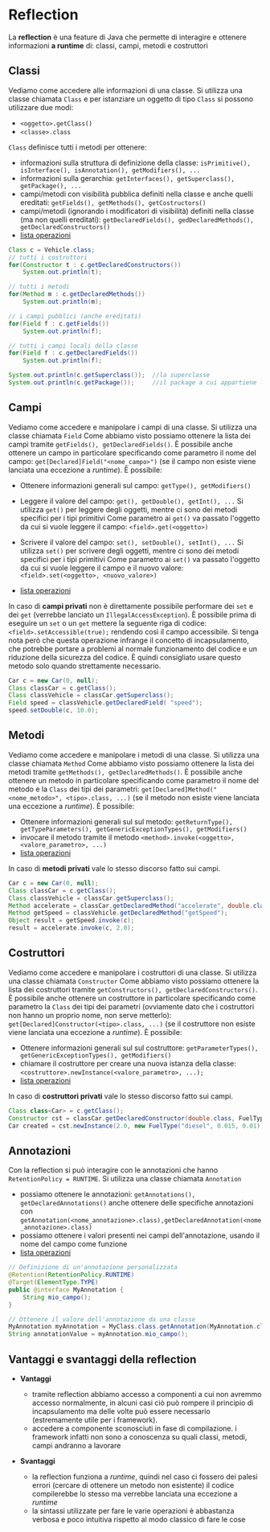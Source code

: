 ﻿# Reflection

La **reflection** è una feature di Java che permette di interagire e ottenere informazioni **a runtime** di: classi, campi, metodi e costruttori 

## Classi

Vediamo come accedere alle informazioni di una classe.
Si utilizza una classe chiamata `Class` e per istanziare un oggetto di tipo `Class` si possono utilizzare due modi:

- `<oggetto>.getClass()`
- `<classe>.class`


`Class` definisce tutti i metodi per ottenere:

- informazioni sulla struttura di definizione della classe: `isPrimitive(), isInterface(), isAnnotation(), getModifiers(), ...`
- informazioni sulla gerarchia: `getInterfaces(), getSuperclass(), getPackage(), ...`
- campi/metodi con visibilità pubblica definiti nella classe e anche quelli ereditati: `getFields(), getMethods(), getCostructors()`
- campi/metodi (ignorando i modificatori di visibilità) definiti nella classe (ma non quelli ereditati): `getDeclaredFields(), gedDeclaredMethods(), getDeclaredConstructors()`
- [lista operazioni](https://docs.oracle.com/en/java/javase/11/docs/api/java.base/java/lang/Class.html)


```java
Class c = Vehicle.class;
// tutti i costruttori
for(Constructor t : c.getDeclaredConstructors())
	System.out.println(t);

// tutti i metodi
for(Method m : c.getDeclaredMethods())
	System.out.println(m);

// i campi pubblici (anche ereditati)
for(Field f : c.getFields())
	System.out.println(f);

// tutti i campi locali della classe
for(Field f : c.getDeclaredFields())
	System.out.println(f);

System.out.println(c.getSuperclass());	//la superclasse
System.out.println(c.getPackage());		//il package a cui appartiene la classe
```

## Campi

Vediamo come accedere e manipolare i campi di una classe.
Si utilizza una classe chiamata `Field`
Come abbiamo visto possiamo ottenere la lista dei campi tramite `getFields(), getDeclaredFields()`.
È possibile anche ottenere un campo in particolare specificando come parametro il nome del campo: `get[Declared]Field("<nome_campo>")` (se il campo non esiste viene lanciata una eccezione a *runtime*).
È possibile:

- Ottenere informazioni generali sul campo: `getType(), getModifiers()`
- Leggere il valore del campo: `get(), getDouble(), getInt(), ...`
	Si utilizza `get()` per leggere degli oggetti, mentre ci sono dei metodi specifici per i tipi primitivi
	Come parametro ai `get()` va passato l'oggetto da cui si vuole leggere il campo: 
	`<field>.get(<oggetto>)`

- Scrivere il valore del campo: `set(), setDouble(), setInt(), ...`
	Si utilizza `set()` per scrivere degli oggetti, mentre ci sono dei metodi specifici per i tipi primitivi
	Come parametro ai `set()` va passato l'oggetto da cui si vuole leggere il campo e il nuovo valore: 
	`<field>.set(<oggetto>, <nuovo_valore>)`
- [lista operazioni](https://docs.oracle.com/en/java/javase/11/docs/api/java.base/java/lang/reflect/Field.html)


In caso di **campi privati** non è direttamente possibile performare dei `set` e dei `get` (verrebbe lanciato un `IllegalAccessException`). È possibile prima di eseguire un `set` o un `get` mettere la seguente riga di codice:
`<field>.setAccessible(true);`
rendendo così il campo accessibile. 
Si tenga nota però che questa operazione infrange il concetto di incapsulamento, che potrebbe portare a problemi al normale funzionamento del codice e un riduzione della sicurezza del codice. 
È quindi consigliato usare questo metodo solo quando strettamente necessario.

```java
Car c = new Car(0, null);
Class classCar = c.getClass();
Class classVehicle = classCar.getSuperclass();
Field speed = classVehicle.getDeclaredField( "speed");
speed.setDouble(c, 10.0);
```

## Metodi

Vediamo come accedere e manipolare i metodi di una classe.
Si utilizza una classe chiamata `Method`
Come abbiamo visto possiamo ottenere la lista dei metodi tramite `getMethods(), getDeclaredMethods()`.
È possibile anche ottenere un metodo in particolare specificando come parametro il nome del metodo e la `Class` dei tipi dei parametri: `get[Declared]Method("<nome_metodo>", <tipo>.class, ...)` (se il metodo non esiste viene lanciata una eccezione a *runtime*).
È possibile:

- Ottenere informazioni generali sul sul metodo: `getReturnType(), getTypeParameters(), getGenericExceptionTypes(), getModifiers()`
- invocare il metodo tramite il metodo `<method>.invoke(<oggetto>, <valore_parametro>, ...)`
- [lista operazioni](https://docs.oracle.com/javase/8/docs/api/java/lang/reflect/Method.html)

In caso di **metodi privati** vale lo stesso discorso fatto sui campi.

```java
Car c = new Car(0, null);
Class classCar = c.getClass();
Class classVehicle = classCar.getSuperclass();
Method accelerate = classCar.getDeclaredMethod("accelerate", double.class);
Method getSpeed = classVehicle.getDeclaredMethod("getSpeed");
Object result = getSpeed.invoke(c);
result = accelerate.invoke(c, 2.0);
```


## Costruttori

Vediamo come accedere e manipolare i costruttori di una classe.
Si utilizza una classe chiamata `Constructor`
Come abbiamo visto possiamo ottenere la lista dei costruttori tramite `getConstructors(), getDeclaredConstructors()`.
È possibile anche ottenere un costruttore in particolare specificando come parametro la `Class` dei tipi dei parametri (ovviamente dato che i costruttori non hanno un proprio nome, non serve metterlo): `get[Declared]Constructor(<tipo>.class, ...)` (se il costruttore non esiste viene lanciata una eccezione a *runtime*).
È possibile:

- Ottenere informazioni generali sul sul costruttore: `getParameterTypes(), getGenericExceptionTypes(), getModifiers()`
- chiamare il costruttore per creare una nuova istanza della classe: `<costruttore>.newInstance(<valore_parametro>, ...);`
- [lista operazioni](https://docs.oracle.com/javase/8/docs/api/java/lang/reflect/Constructor.html)

In caso di **costruttori privati** vale lo stesso discorso fatto sui campi.

```java
Class class<Car> = c.getClass();
Constructor cst = classCar.getDeclaredConstructor(double.class, FuelType.class);
Car created = cst.newInstance(2.0, new FuelType("diesel", 0.015, 0.01));
```

## Annotazioni

Con la reflection si può interagire con le annotazioni che hanno `RetentionPolicy = RUNTIME`.
Si utilizza una classe chiamata `Annotation`

- possiamo ottenere le annotazioni: `getAnnotations(), getDeclaredAnnotations()`
	anche ottenere delle specifiche annotazioni con `getAnnotation(<nome_annotazione>.class),getDeclaredAnnotation(<nome_annotazione>.class)`
- possiamo ottenere i valori presenti nei campi dell'annotazione, usando il nome del campo come funzione
- [lista operazioni](https://docs.oracle.com/javase/8/docs/api/java/lang/reflect/Constructor.html)


```java
// Definizione di un'annotazione personalizzata
@Retention(RetentionPolicy.RUNTIME)
@Target(ElementType.TYPE)
public @interface MyAnnotation {
    String mio_campo();
}

// Ottenere il valore dell'annotazione da una classe
MyAnnotation myAnnotation = MyClass.class.getAnnotation(MyAnnotation.class);
String annotationValue = myAnnotation.mio_campo();
```


## Vantaggi e svantaggi della reflection

- **Vantaggi**
	- tramite reflection abbiamo accesso a componenti a cui non avremmo accesso normalmente, in alcuni casi ciò può rompere il principio di incapsulamento ma delle volte può essere necessario (estremamente utile per i framework).
	- accedere a componente sconosciuti in fase di compilazione. i framework infatti non sono a conoscenza su quali classi, metodi, campi andranno a lavorare

- **Svantaggi**
	- la reflection funziona a *runtime*, quindi nel caso ci fossero dei palesi errori (cercare di ottenere un metodo non esistente) il codice compilerebbe lo stesso ma verrebbe lanciata una eccezione a *runtime*
	- la sintassi utilizzate per fare le varie operazioni è abbastanza verbosa e poco intuitiva rispetto al modo classico di fare le cose
